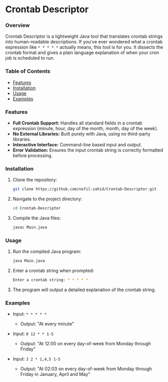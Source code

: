 # Crontab Descriptor

### Overview
Crontab Descriptor is a lightweight Java tool that translates crontab strings into human-readable descriptions. If you've ever wondered what a crontab expression like `* * * * *` actually means, this tool is for you. It dissects the crontab format and gives a plain language explanation of when your cron job is scheduled to run.

### Table of Contents
- [Features](#features)
- [Installation](#installation)
- [Usage](#usage)
- [Examples](#examples)

### Features
- **Full Crontab Support:** Handles all standard fields in a crontab expression (minute, hour, day of the month, month, day of the week).
- **No External Libraries:** Built purely with Java, using no third-party libraries.
- **Interactive Interface:** Command-line based input and output.
- **Error Validation:** Ensures the input crontab string is correctly formatted before processing.

### Installation
1. Clone the repository:
   ```bash
   git clone https://github.com/nofil-zahid/Crontab-Descriptor.git
   ```
2. Navigate to the project directory:
   ```bash
   cd Crontab-Descriptor
   ```
3. Compile the Java files:
   ```bash
   javac Main.java
   ```

### Usage
1. Run the compiled Java program:
   ```bash
   java Main.java
   ```
2. Enter a crontab string when prompted:
   ```bash
   Enter a crontab string: * * * * *
   ```
3. The program will output a detailed explanation of the crontab string.

### Examples
- Input: `* * * * *`
  - Output: "At every minute"
  
- Input: `0 12 * * 1-5`
  - Output: "At 12:00 on every day-of-week from Monday through Friday"
 
- Input: `3 2 * 1,4,5 1-5`
  - Output: "At 02:03 on every day-of-week from Monday through Friday in January, April and May"
